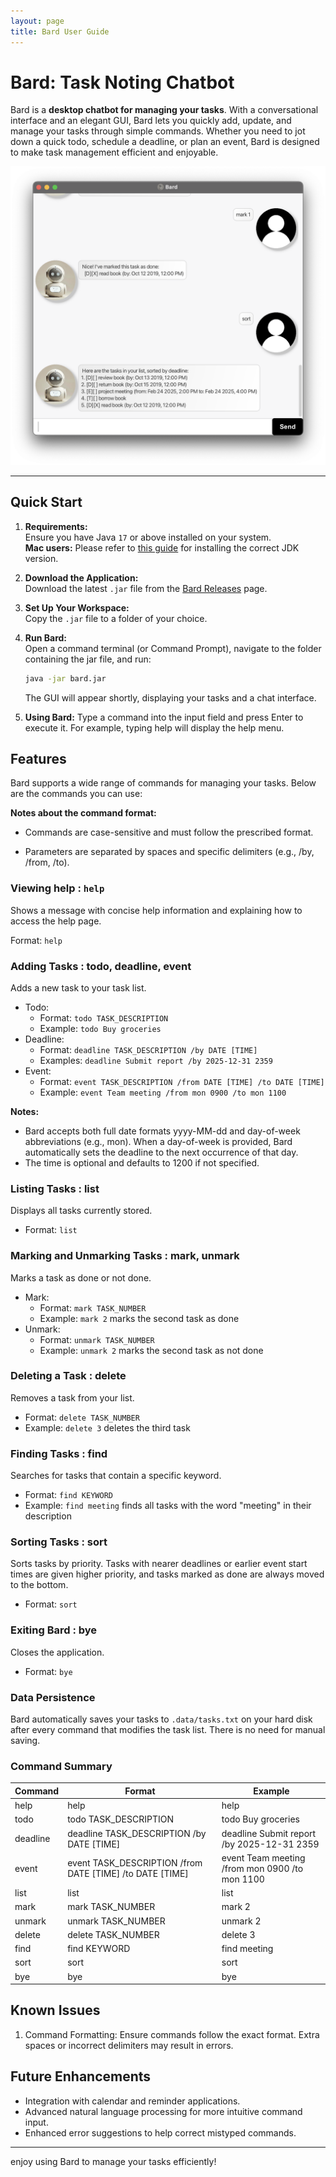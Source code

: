 ```yaml
---
layout: page
title: Bard User Guide
---
```


# Bard: Task Noting Chatbot

Bard is a **desktop chatbot for managing your tasks**. With a conversational interface and an elegant GUI, Bard lets you quickly add, update, and manage your tasks through simple commands. Whether you need to jot down a quick todo, schedule a deadline, or plan an event, Bard is designed to make task management efficient and enjoyable.

![Bard GUI](Ui.png)

--------------------------------------------------------------------------------------------------------------------

## Quick Start

1. **Requirements:**  
   Ensure you have Java `17` or above installed on your system.  
   **Mac users:** Please refer to [this guide](https://se-education.org/guides/tutorials/javaInstallationMac.html) for installing the correct JDK version.

2. **Download the Application:**  
   Download the latest `.jar` file from the [Bard Releases](https://github.com/hyizhak/ip/releases) page.

3. **Set Up Your Workspace:**  
   Copy the `.jar` file to a folder of your choice.

4. **Run Bard:**  
   Open a command terminal (or Command Prompt), navigate to the folder containing the jar file, and run:
   ```bash
   java -jar bard.jar
    ```
   The GUI will appear shortly, displaying your tasks and a chat interface.
5. **Using Bard:**
   Type a command into the input field and press Enter to execute it. For example, typing help will display the help menu.

## Features

Bard supports a wide range of commands for managing your tasks. Below are the commands you can use:


**Notes about the command format:**<br>

* Commands are case-sensitive and must follow the prescribed format.

* Parameters are separated by spaces and specific delimiters (e.g., /by, /from, /to).

### Viewing help : `help`

Shows a message with concise help information and explaining how to access the help page.

Format: `help`

### Adding Tasks : todo, deadline, event

Adds a new task to your task list.
* Todo:
    * Format: `todo TASK_DESCRIPTION`
    * Example: `todo Buy groceries`
* Deadline:
    * Format: `deadline TASK_DESCRIPTION /by DATE [TIME]`
    * Examples: `deadline Submit report /by 2025-12-31 2359`
* Event:
    * Format: `event TASK_DESCRIPTION /from DATE [TIME] /to DATE [TIME]`
    * Example: `event Team meeting /from mon 0900 /to mon 1100`
  
**Notes:**
* Bard accepts both full date formats yyyy-MM-dd and day-of-week abbreviations (e.g., mon).
When a day-of-week is provided, Bard automatically sets the deadline to the next occurrence of that day.
* The time is optional and defaults to 1200 if not specified.

### Listing Tasks : list

Displays all tasks currently stored.
* Format: `list`

### Marking and Unmarking Tasks : mark, unmark

Marks a task as done or not done.
* Mark:
    * Format: `mark TASK_NUMBER`
    * Example: `mark 2` marks the second task as done
* Unmark:
	* Format: `unmark TASK_NUMBER`
	* Example: `unmark 2` marks the second task as not done

### Deleting a Task : delete

Removes a task from your list.
* Format: `delete TASK_NUMBER`
* Example: `delete 3` deletes the third task

### Finding Tasks : find

Searches for tasks that contain a specific keyword.
* Format: `find KEYWORD`
* Example: `find meeting` finds all tasks with the word "meeting" in their description

### Sorting Tasks : sort

Sorts tasks by priority. Tasks with nearer deadlines or earlier event start times are given higher priority, and tasks marked as done are always moved to the bottom.
* Format: `sort`

### Exiting Bard : bye

Closes the application.
* Format: `bye`


### Data Persistence

Bard automatically saves your tasks to `.data/tasks.txt` on your hard disk after every command that modifies the task list. There is no need for manual saving.

### Command Summary

| Command | Format | Example |
|---------|--------|---------|
| help | help | help |
| todo | todo TASK_DESCRIPTION | todo Buy groceries |
| deadline | deadline TASK_DESCRIPTION /by DATE [TIME] | deadline Submit report /by 2025-12-31 2359 |
| event | event TASK_DESCRIPTION /from DATE [TIME] /to DATE [TIME] | event Team meeting /from mon 0900 /to mon 1100 |
| list | list | list |
| mark | mark TASK_NUMBER | mark 2 |
| unmark | unmark TASK_NUMBER | unmark 2 |
| delete | delete TASK_NUMBER | delete 3 |
| find | find KEYWORD | find meeting |
| sort | sort | sort |
| bye | bye | bye |

## Known Issues

1.	Command Formatting:
Ensure commands follow the exact format. Extra spaces or incorrect delimiters may result in errors.

## Future Enhancements
* Integration with calendar and reminder applications.
* Advanced natural language processing for more intuitive command input.
* Enhanced error suggestions to help correct mistyped commands.

--------------------------------------------------------------------------------------------------------------------
enjoy using Bard to manage your tasks efficiently!